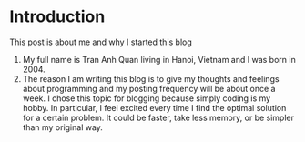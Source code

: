 # Introduction
This post is about me and why I started this blog
1. My full name is Tran Anh Quan living in Hanoi, Vietnam and I was born in 2004.
2. The reason I am writing this blog is to give my thoughts and feelings about programming and my posting frequency will be about once a week. I chose this topic for blogging because simply coding is my hobby. In particular, I feel excited every time I find the optimal solution for a certain problem. It could be faster, take less memory, or be simpler than my original way.
